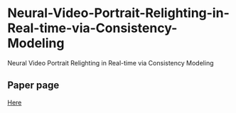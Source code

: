 # Neural-Video-Portrait-Relighting-in-Real-time-via-Consistency-Modeling
Neural Video Portrait Relighting in Real-time via Consistency Modeling

## Paper page
[Here](https://zonelikewonderland.top/projects/nvpr/nvpr.html)
